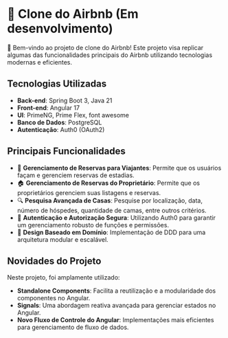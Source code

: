 # 🏡 Clone do Airbnb (Em desenvolvimento)

🚀 Bem-vindo ao projeto de clone do Airbnb! Este projeto visa replicar algumas das funcionalidades principais do Airbnb utilizando tecnologias modernas e eficientes.

## Tecnologias Utilizadas

- **Back-end**: Spring Boot 3, Java 21
- **Front-end**: Angular 17
- **UI**: PrimeNG, Prime Flex, font awesome
- **Banco de Dados**: PostgreSQL
- **Autenticação**: Auth0 (OAuth2)

## Principais Funcionalidades

- 📅 **Gerenciamento de Reservas para Viajantes**: Permite que os usuários façam e gerenciem reservas de estadias.
- 🏠 **Gerenciamento de Reservas do Proprietário**: Permite que os proprietários gerenciem suas listagens e reservas.
- 🔍 **Pesquisa Avançada de Casas**: Pesquise por localização, data, número de hóspedes, quantidade de camas, entre outros critérios.
- 🔐 **Autenticação e Autorização Segura**: Utilizando Auth0 para garantir um gerenciamento robusto de funções e permissões.
- 🏢 **Design Baseado em Domínio**: Implementação de DDD para uma arquitetura modular e escalável.

## Novidades do Projeto

Neste projeto, foi amplamente utilizado:

- **Standalone Components**: Facilita a reutilização e a modularidade dos componentes no Angular.
- **Signals**: Uma abordagem reativa avançada para gerenciar estados no Angular.
- **Novo Fluxo de Controle do Angular**: Implementações mais eficientes para gerenciamento de fluxo de dados.
